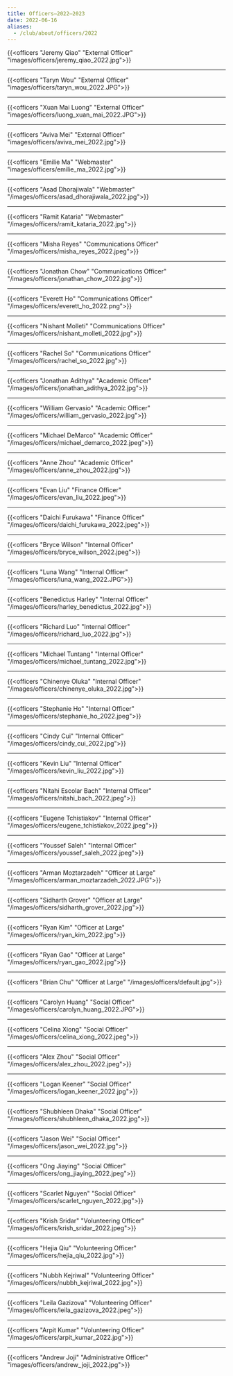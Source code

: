 ```yaml
---
title: Officers—2022–2023
date: 2022-06-16
aliases:
  - /club/about/officers/2022
---
```


{{<officers "Jeremy Qiao" "External Officer" "images/officers/jeremy_qiao_2022.jpg">}}

---

{{<officers "Taryn Wou" "External Officer" "images/officers/taryn_wou_2022.JPG">}}

---

{{<officers "Xuan Mai Luong" "External Officer" "images/officers/luong_xuan_mai_2022.JPG">}}

---

{{<officers "Aviva Mei" "External Officer" "images/officers/aviva_mei_2022.jpg">}}

---

{{<officers "Emilie Ma" "Webmaster" "images/officers/emilie_ma_2022.jpg">}}

---

{{<officers "Asad Dhorajiwala" "Webmaster" "/images/officers/asad_dhorajiwala_2022.jpg">}}

---

{{<officers "Ramit Kataria" "Webmaster" "/images/officers/ramit_kataria_2022.jpg">}}

---

{{<officers "Misha Reyes" "Communications Officer" "/images/officers/misha_reyes_2022.jpeg">}}

---

{{<officers "Jonathan Chow" "Communications Officer" "/images/officers/jonathan_chow_2022.jpg">}}

---

{{<officers "Everett Ho" "Communications Officer" "/images/officers/everett_ho_2022.png">}}

---

{{<officers "Nishant Molleti" "Communications Officer" "/images/officers/nishant_molleti_2022.jpg">}}

---

{{<officers "Rachel So" "Communications Officer" "/images/officers/rachel_so_2022.jpg">}}

---

{{<officers "Jonathan Adithya" "Academic Officer" "/images/officers/jonathan_adithya_2022.jpg">}}

---

{{<officers "William Gervasio" "Academic Officer" "/images/officers/william_gervasio_2022.jpg">}}

---

{{<officers "Michael DeMarco" "Academic Officer" "/images/officers/michael_demarco_2022.jpeg">}}

---

{{<officers "Anne Zhou" "Academic Officer" "/images/officers/anne_zhou_2022.jpg">}}

---

{{<officers "Evan Liu" "Finance Officer" "/images/officers/evan_liu_2022.jpeg">}}

---

{{<officers "Daichi Furukawa" "Finance Officer" "/images/officers/daichi_furukawa_2022.jpeg">}}

---

{{<officers "Bryce Wilson" "Internal Officer" "/images/officers/bryce_wilson_2022.jpeg">}}

---

{{<officers "Luna Wang" "Internal Officer" "/images/officers/luna_wang_2022.JPG">}}

---

{{<officers "Benedictus Harley" "Internal Officer" "/images/officers/harley_benedictus_2022.jpg">}}

---

{{<officers "Richard Luo" "Internal Officer" "/images/officers/richard_luo_2022.jpg">}}

---

{{<officers "Michael Tuntang" "Internal Officer" "/images/officers/michael_tuntang_2022.jpg">}}

---

{{<officers "Chinenye Oluka" "Internal Officer" "/images/officers/chinenye_oluka_2022.jpg">}}

---

{{<officers "Stephanie Ho" "Internal Officer" "/images/officers/stephanie_ho_2022.jpeg">}}

---

{{<officers "Cindy Cui" "Internal Officer" "/images/officers/cindy_cui_2022.jpg">}}

---

{{<officers "Kevin Liu" "Internal Officer" "/images/officers/kevin_liu_2022.jpg">}}

---

{{<officers "Nitahi Escolar Bach" "Internal Officer" "/images/officers/nitahi_bach_2022.jpeg">}}

---

{{<officers "Eugene Tchistiakov" "Internal Officer" "/images/officers/eugene_tchistiakov_2022.jpeg">}}

---

{{<officers "Youssef Saleh" "Internal Officer" "/images/officers/youssef_saleh_2022.jpeg">}}

---

{{<officers "Arman Moztarzadeh" "Officer at Large" "/images/officers/arman_moztarzadeh_2022.JPG">}}

---

{{<officers "Sidharth Grover" "Officer at Large" "/images/officers/sidharth_grover_2022.jpg">}}

---

{{<officers "Ryan Kim" "Officer at Large" "/images/officers/ryan_kim_2022.jpg">}}

---

{{<officers "Ryan Gao" "Officer at Large" "/images/officers/ryan_gao_2022.jpg">}}

---

{{<officers "Brian Chu" "Officer at Large" "/images/officers/default.jpg">}}

---

{{<officers "Carolyn Huang" "Social Officer" "/images/officers/carolyn_huang_2022.JPG">}}

---

{{<officers "Celina Xiong" "Social Officer" "/images/officers/celina_xiong_2022.jpeg">}}

---

{{<officers "Alex Zhou" "Social Officer" "/images/officers/alex_zhou_2022.jpeg">}}

---

{{<officers "Logan Keener" "Social Officer" "/images/officers/logan_keener_2022.jpg">}}

---

{{<officers "Shubhleen Dhaka" "Social Officer" "/images/officers/shubhleen_dhaka_2022.jpg">}}

---

{{<officers "Jason Wei" "Social Officer" "/images/officers/jason_wei_2022.jpg">}}

---

{{<officers "Ong Jiaying" "Social Officer" "/images/officers/ong_jiaying_2022.jpeg">}}

---

{{<officers "Scarlet Nguyen" "Social Officer" "/images/officers/scarlet_nguyen_2022.jpg">}}

---

{{<officers "Krish Sridar" "Volunteering Officer" "/images/officers/krish_sridar_2022.jpeg">}}

---

{{<officers "Hejia Qiu" "Volunteering Officer" "/images/officers/hejia_qiu_2022.jpg">}}

---

{{<officers "Nubbh Kejriwal" "Volunteering Officer" "/images/officers/nubbh_kejriwal_2022.jpg">}}

---

{{<officers "Leila Gazizova" "Volunteering Officer" "/images/officers/leila_gazizova_2022.jpeg">}}

---

{{<officers "Arpit Kumar" "Volunteering Officer" "/images/officers/arpit_kumar_2022.jpg">}}

---

{{<officers "Andrew Joji" "Administrative Officer" "images/officers/andrew_joji_2022.jpg">}}

<br />
